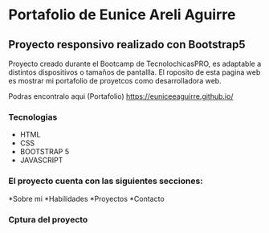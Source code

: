# Portafolio de Eunice Areli Aguirre 

## Proyecto responsivo realizado con Bootstrap5 

Proyecto creado durante el Bootcamp de TecnolochicasPRO, es adaptable a distintos dispositivos o tamaños de pantallla.
El roposito de esta pagina web es mostrar mi portafolio de proyetcos como desarrolladora web.

Podras encontralo aqui (Portafolio) https://euniceeaguirre.github.io/

### Tecnologias

* HTML 
* CSS
* BOOTSTRAP 5
* JAVASCRIPT

### El proyecto cuenta con las siguientes secciones:

*Sobre mi
*Habilidades
*Proyectos
*Contacto

### Cptura del proyecto


